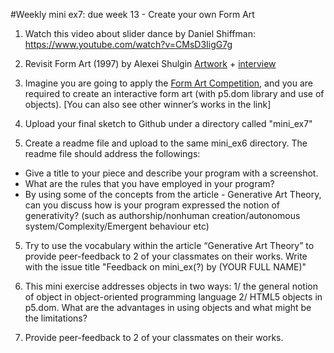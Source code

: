 #Weekly mini ex7: due week 13 - Create your own Form Art

1)	Watch this video about slider dance by Daniel Shiffman: https://www.youtube.com/watch?v=CMsD3IigG7g  

2)	Revisit Form Art (1997) by Alexei Shulgin
 [Artwork](http://archive.rhizome.org/anthology/form-art.html) + [interview](http://rhizome.org/editorial/2017/jan/12/a-net-artist-named-google-1/) 

3)	Imagine you are going to apply the [Form Art Competition](http://easylife.org/form/competition/competition.html), and you are required to create an interactive form art (with p5.dom library and use of objects). [You can also see other winner’s works in the link]

4) Upload your final sketch to Github under a directory called "mini_ex7"
4) Create a readme file and upload to the same mini_ex6 directory. The readme file should address the followings:
- Give a title to your piece and describe your program with a screenshot.
- What are the rules that you have employed in your program?
- By using some of the concepts from the article - Generative Art Theory, can you discuss how is your program expressed the notion of generativity? (such as authorship/nonhuman creation/autonomous system/Complexity/Emergent behaviour etc) 

5) Try to use the vocabulary within the article “Generative Art Theory” to provide peer-feedback to 2 of your classmates on their works. Write with the issue title "Feedback on mini_ex(?) by (YOUR FULL NAME)"





4)	This mini exercise addresses objects in two ways: 1/ the general notion of object in object-oriented programming language 2/ HTML5 objects in p5.dom. What are the advantages in using objects and what might be the limitations? 

5)	Provide peer-feedback to 2 of your classmates on their works. 
